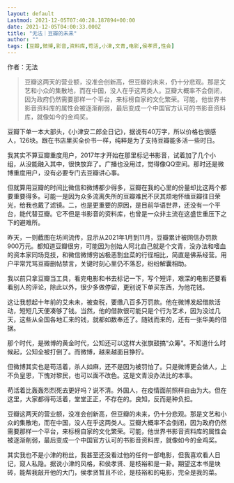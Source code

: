 ```yaml
---
layout: default
Lastmod: 2021-12-05T07:40:28.187894+00:00
date: 2021-12-05T04:00:33.000Z
title: "无法｜豆瓣的未来"
author: ""
tags: [豆瓣,微博,影音,资料库,苟活,小津,文青,电影,侯孝贤,性会]
---
```


作者：无法

> 豆瓣这两天的营业额，没准会创新高，但豆瓣的未来，仍十分悲观。那是文艺和小众的集散地，而在中国，没人在乎这两类人。豆瓣大概率不会倒闭，因为政府仍然需要那样一个平台，来标榜自家的文化繁荣。可能，他世界书影音资料库的属性会被逐渐削弱，最后变成一个中国官方认可的书影音资料库，就像如今的金鸡奖。

豆瓣下单一本大部头，《小津安二郎全日记》，据说有40万字，所以价格也很感人，126块。跟在书店里买全价书一样，纯粹是为了支持豆瓣能多活一些时日。

我其实不算豆瓣重度用户，2017年才开始在那里标记书影音，试着加了几个小组，从没能融入其中，很快放弃了。广播也没用过，觉得像QQ空间。那时还是微博重度用户，没有必要专门去豆瓣讲心事。

但就算用豆瓣的时间比微信和微博都少得多，豆瓣在我的心里的份量却比这两个都要重要得多。可能一是因为众多流离失所的豆瓣难民不厌其烦地怀缅豆瓣往日荣光，给我也戴了滤镜。二，也是更重要的原因，是目前华语世界，还没有一个平台，能代替豆瓣。它不但是书影音的资料库，也曾是一众非主流在这盛世重压下之下的避难所。

昨天，一则截图在坊间流传，显示从2021年1月到11月，豆瓣累计被网信办罚款900万元。都知道豆瓣很穷，可能因为创始人阿北自己就是个文青，没办法和嗜血的资本家同场竞技，和微信微博穷凶极恶割韭菜的行径相比，简直是佛系经营。用户平常咒骂豆瓣删帖禁言，关键时刻心里仍不落忍，纷纷解囊相助。

我以前只拿豆瓣当工具，看完电影和书去标记一下，写个短评，艰深的电影还要看看别人的评论，除此以外，很少多做停留，更别说下单买东西，为他花钱。

这让我想起十年前的艾未未，被查税，要缴八百多万罚款。他在微博发起借款活动，短短几天便凑够了钱。当然，他的借款很可能只是个行为艺术，因为没过几天，这些从全国各地汇来的钱，就都如数奉还了。随钱而来的，还有一张华美的借据。

那个时代，是微博的黄金时代，公知还可以这样大张旗鼓搞“众筹”。不知道什么时候起，公知全被打倒了。而微博，越来越面目狰狞。

但微博其实也是苟活着，杀人如麻，还不是因为被罚怕了。只是微博更会做人，上不负皇恩，下愧对黎民，也可以面不改色。这是文青没办法比的本事。

苟活着比轰轰烈烈死去更好吗？说不清。外国人，在疫情面前照样自由为大。但在这里，大家都得苟活着，堂堂正正，不存在的。良知，反而是种负担。

豆瓣这两天的营业额，没准会创新高，但豆瓣的未来，仍十分悲观。那是文艺和小众的集散地，而在中国，没人在乎这两类人。豆瓣大概率不会倒闭，因为政府仍然需要那样一个平台，来标榜自家的文化繁荣。可能，他世界书影音资料库的属性会被逐渐削弱，最后变成一个中国官方认可的书影音资料库，就像如今的金鸡奖。

其实我也不是小津的粉丝，我甚至还没看过他的任何一部电影，但我喜欢看人日记，窥人私隐。据说小津的风格，和侯孝贤、是枝裕和是一卦。期望这本书是块砖，能帮我敲开他的大门，侯孝贤暂且不论，是枝裕和的电影，完全是我的菜。

